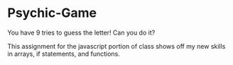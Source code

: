 # Psychic-Game

You have 9 tries to guess the letter! Can you do it?

This assignment for the javascript portion of class shows off my new skills in arrays, if statements, and functions.
